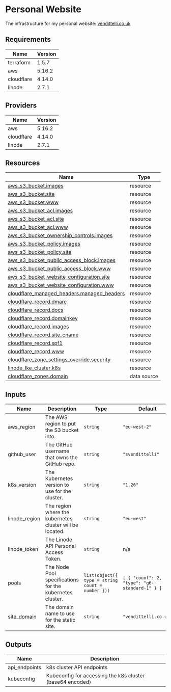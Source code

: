 <!-- BEGIN_TF_DOCS -->
# Personal Website

The infrastructure for my personal website: [vendittelli.co.uk](https://vendittelli.co.uk/)

## Requirements

| Name | Version |
|------|---------|
| terraform | 1.5.7 |
| aws | 5.16.2 |
| cloudflare | 4.14.0 |
| linode | 2.7.1 |

## Providers

| Name | Version |
|------|---------|
| aws | 5.16.2 |
| cloudflare | 4.14.0 |
| linode | 2.7.1 |

## Resources

| Name | Type |
|------|------|
| [aws_s3_bucket.images](https://registry.terraform.io/providers/hashicorp/aws/5.16.2/docs/resources/s3_bucket) | resource |
| [aws_s3_bucket.site](https://registry.terraform.io/providers/hashicorp/aws/5.16.2/docs/resources/s3_bucket) | resource |
| [aws_s3_bucket.www](https://registry.terraform.io/providers/hashicorp/aws/5.16.2/docs/resources/s3_bucket) | resource |
| [aws_s3_bucket_acl.images](https://registry.terraform.io/providers/hashicorp/aws/5.16.2/docs/resources/s3_bucket_acl) | resource |
| [aws_s3_bucket_acl.site](https://registry.terraform.io/providers/hashicorp/aws/5.16.2/docs/resources/s3_bucket_acl) | resource |
| [aws_s3_bucket_acl.www](https://registry.terraform.io/providers/hashicorp/aws/5.16.2/docs/resources/s3_bucket_acl) | resource |
| [aws_s3_bucket_ownership_controls.images](https://registry.terraform.io/providers/hashicorp/aws/5.16.2/docs/resources/s3_bucket_ownership_controls) | resource |
| [aws_s3_bucket_policy.images](https://registry.terraform.io/providers/hashicorp/aws/5.16.2/docs/resources/s3_bucket_policy) | resource |
| [aws_s3_bucket_policy.site](https://registry.terraform.io/providers/hashicorp/aws/5.16.2/docs/resources/s3_bucket_policy) | resource |
| [aws_s3_bucket_public_access_block.images](https://registry.terraform.io/providers/hashicorp/aws/5.16.2/docs/resources/s3_bucket_public_access_block) | resource |
| [aws_s3_bucket_public_access_block.www](https://registry.terraform.io/providers/hashicorp/aws/5.16.2/docs/resources/s3_bucket_public_access_block) | resource |
| [aws_s3_bucket_website_configuration.site](https://registry.terraform.io/providers/hashicorp/aws/5.16.2/docs/resources/s3_bucket_website_configuration) | resource |
| [aws_s3_bucket_website_configuration.www](https://registry.terraform.io/providers/hashicorp/aws/5.16.2/docs/resources/s3_bucket_website_configuration) | resource |
| [cloudflare_managed_headers.managed_headers](https://registry.terraform.io/providers/cloudflare/cloudflare/4.14.0/docs/resources/managed_headers) | resource |
| [cloudflare_record.dmarc](https://registry.terraform.io/providers/cloudflare/cloudflare/4.14.0/docs/resources/record) | resource |
| [cloudflare_record.docs](https://registry.terraform.io/providers/cloudflare/cloudflare/4.14.0/docs/resources/record) | resource |
| [cloudflare_record.domainkey](https://registry.terraform.io/providers/cloudflare/cloudflare/4.14.0/docs/resources/record) | resource |
| [cloudflare_record.images](https://registry.terraform.io/providers/cloudflare/cloudflare/4.14.0/docs/resources/record) | resource |
| [cloudflare_record.site_cname](https://registry.terraform.io/providers/cloudflare/cloudflare/4.14.0/docs/resources/record) | resource |
| [cloudflare_record.spf1](https://registry.terraform.io/providers/cloudflare/cloudflare/4.14.0/docs/resources/record) | resource |
| [cloudflare_record.www](https://registry.terraform.io/providers/cloudflare/cloudflare/4.14.0/docs/resources/record) | resource |
| [cloudflare_zone_settings_override.security](https://registry.terraform.io/providers/cloudflare/cloudflare/4.14.0/docs/resources/zone_settings_override) | resource |
| [linode_lke_cluster.k8s](https://registry.terraform.io/providers/linode/linode/2.7.1/docs/resources/lke_cluster) | resource |
| [cloudflare_zones.domain](https://registry.terraform.io/providers/cloudflare/cloudflare/4.14.0/docs/data-sources/zones) | data source |

## Inputs

| Name | Description | Type | Default | Required |
|------|-------------|------|---------|:--------:|
| aws\_region | The AWS region to put the S3 bucket into. | `string` | `"eu-west-2"` | no |
| github\_user | The GitHub username that owns the GitHub repo. | `string` | `"svendittelli"` | no |
| k8s\_version | The Kubernetes version to use for the cluster. | `string` | `"1.26"` | no |
| linode\_region | The region where the kubernetes cluster will be located. | `string` | `"eu-west"` | no |
| linode\_token | The Linode API Personal Access Token. | `string` | n/a | yes |
| pools | The Node Pool specifications for the kubernetes cluster. | ```list(object({ type = string count = number }))``` | ```[ { "count": 2, "type": "g6-standard-1" } ]``` | no |
| site\_domain | The domain name to use for the static site. | `string` | `"vendittelli.co.uk"` | no |

## Outputs

| Name | Description |
|------|-------------|
| api\_endpoints | k8s cluster API endpoints |
| kubeconfig | Kubeconfig for accessing the k8s cluster (base64 encoded) |
<!-- END_TF_DOCS -->
